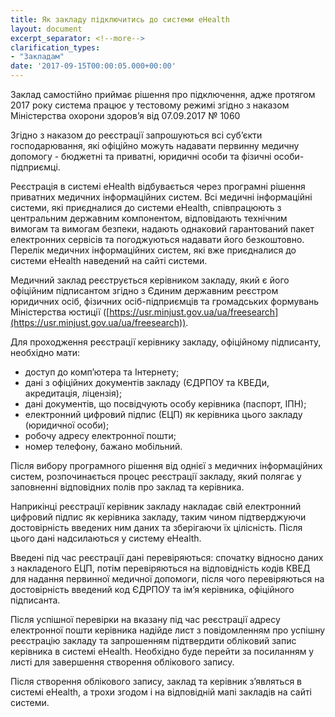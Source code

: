 ```yaml
---
title: Як закладу підключитись до системи eHealth
layout: document
excerpt_separator: <!--more-->
clarification_types:
- "Закладам"
date: '2017-09-15T00:00:05.000+00:00'
---
```


Заклад самостійно приймає рішення про підключення, адже протягом 2017 року система працює у тестовому режимі<!--more--> згідно з наказом Міністерства охорони здоров’я від 07.09.2017 № 1060

Згідно з наказом до реєстрації запрошуються всі суб’єкти господарювання, які офіційно можуть надавати первинну медичну допомогу - бюджетні та приватні, юридичні особи та фізичні особи-підприємці.

Реєстрація в системі eHealth відбувається через програмні рішення приватних медичних інформаційних систем. Всі медичні інформаційні системи, які приєдналися до системи eHealth, співпрацюють з центральним державним компонентом, відповідають технічним вимогам та вимогам безпеки, надають однаковий гарантований пакет електронних сервісів та погоджуються надавати його безкоштовно.
Перелік медичних інформаційних систем, які вже приєдналися до системи eHealth наведений на сайті системи.

Медичний заклад реєструється керівником закладу, який є його офіційним підписантом згідно з Єдиним державним реєстром юридичних осіб, фізичних осіб-підприємців та громадських формувань Міністерства юстиції ([https://usr.minjust.gov.ua/ua/freesearch](https://usr.minjust.gov.ua/ua/freesearch)).

Для проходження реєстрації керівнику закладу, офіційному підписанту, необхідно мати:
* доступ до комп’ютера та Інтернету;
* дані з офіційних документів закладу (ЄДРПОУ та КВЕДи, акредитація, ліцензія);
* дані документів, що посвідчують особу керівника (паспорт, ІПН);
* електронний цифровий підпис (ЕЦП) як керівника цього закладу (юридичної особи);
* робочу адресу електронної пошти;
* номер телефону, бажано мобільний.

Після вибору програмного рішення від однієї з медичних інформаційних систем, розпочинається процес реєстрації закладу, який полягає у заповненні відповідних полів про заклад та керівника.

Наприкінці реєстрації керівник закладу накладає свій електронний цифровий підпис як керівника закладу, таким чином підтверджуючи достовірність введених ним даних та зберігаючи їх цілісність. Після цього дані надсилаються у систему eHealth.

Введені під час реєстрації дані перевіряються: спочатку відносно даних з накладеного ЕЦП, потім перевіряються на відповідність кодів КВЕД для надання первинної медичної допомоги, після чого перевіряються на достовірність введений код ЄДРПОУ та ім’я керівника, офіційного підписанта.

Після успішної перевірки на вказану під час реєстрації адресу електронної пошти керівника надійде лист з повідомленням про успішну реєстрацію закладу та запрошенням підтвердити обліковий запис керівника в системі eHealth. Необхідно буде перейти за посиланням у листі для завершення створення облікового запису.

Після створення облікового запису, заклад та керівник з’являться в системі eHealth, а трохи згодом і на відповідній мапі закладів на сайті системи.
